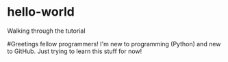 # hello-world
Walking through the tutorial

#Greetings fellow programmers!  I'm new to programming (Python) and new to GitHub.  Just trying to learn this stuff for now!

